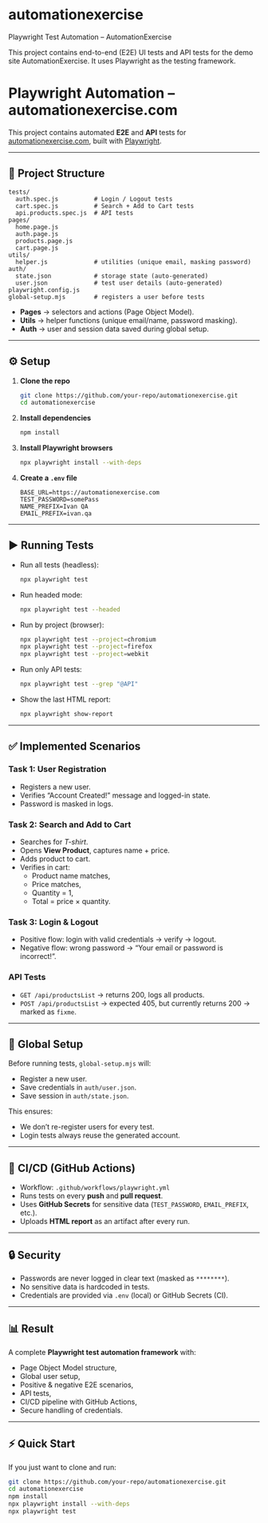 # automationexercise
Playwright Test Automation – AutomationExercise

This project contains end-to-end (E2E) UI tests and API tests for the demo site AutomationExercise.
It uses Playwright as the testing framework.

# Playwright Automation – automationexercise.com

This project contains automated **E2E** and **API** tests for [automationexercise.com](https://automationexercise.com), built with [Playwright](https://playwright.dev/).

---

## 📂 Project Structure

```
tests/
  auth.spec.js          # Login / Logout tests
  cart.spec.js          # Search + Add to Cart tests
  api.products.spec.js  # API tests
pages/
  home.page.js
  auth.page.js
  products.page.js
  cart.page.js
utils/
  helper.js             # utilities (unique email, masking password)
auth/
  state.json            # storage state (auto-generated)
  user.json             # test user details (auto-generated)
playwright.config.js
global-setup.mjs        # registers a user before tests
```

- **Pages** → selectors and actions (Page Object Model).  
- **Utils** → helper functions (unique email/name, password masking).  
- **Auth** → user and session data saved during global setup.  

---

## ⚙️ Setup

1. **Clone the repo**
   ```bash
   git clone https://github.com/your-repo/automationexercise.git
   cd automationexercise
   ```

2. **Install dependencies**
   ```bash
   npm install
   ```

3. **Install Playwright browsers**
   ```bash
   npx playwright install --with-deps
   ```

4. **Create a `.env` file**
   ```env
   BASE_URL=https://automationexercise.com
   TEST_PASSWORD=somePass
   NAME_PREFIX=Ivan QA
   EMAIL_PREFIX=ivan.qa
   ```

---

## ▶️ Running Tests

- Run all tests (headless):
  ```bash
  npx playwright test
  ```

- Run headed mode:
  ```bash
  npx playwright test --headed
  ```

- Run by project (browser):
  ```bash
  npx playwright test --project=chromium
  npx playwright test --project=firefox
  npx playwright test --project=webkit
  ```

- Run only API tests:
  ```bash
  npx playwright test --grep "@API"
  ```

- Show the last HTML report:
  ```bash
  npx playwright show-report
  ```

---

## ✅ Implemented Scenarios

### **Task 1: User Registration**
- Registers a new user.
- Verifies “Account Created!” message and logged-in state.
- Password is masked in logs.

### **Task 2: Search and Add to Cart**
- Searches for *T-shirt*.  
- Opens **View Product**, captures name + price.  
- Adds product to cart.  
- Verifies in cart:  
  - Product name matches,  
  - Price matches,  
  - Quantity = 1,  
  - Total = price × quantity.

### **Task 3: Login & Logout**
- Positive flow: login with valid credentials → verify → logout.  
- Negative flow: wrong password → “Your email or password is incorrect!”.

### **API Tests**
- `GET /api/productsList` → returns 200, logs all products.  
- `POST /api/productsList` → expected 405, but currently returns 200 → marked as `fixme`.

---

## 🔄 Global Setup

Before running tests, `global-setup.mjs` will:
- Register a new user.
- Save credentials in `auth/user.json`.
- Save session in `auth/state.json`.

This ensures:  
- We don’t re-register users for every test.  
- Login tests always reuse the generated account.  

---

## 🚀 CI/CD (GitHub Actions)

- Workflow: `.github/workflows/playwright.yml`  
- Runs tests on every **push** and **pull request**.  
- Uses **GitHub Secrets** for sensitive data (`TEST_PASSWORD`, `EMAIL_PREFIX`, etc.).  
- Uploads **HTML report** as an artifact after every run.

---

## 🔒 Security

- Passwords are never logged in clear text (masked as `********`).  
- No sensitive data is hardcoded in tests.  
- Credentials are provided via `.env` (local) or GitHub Secrets (CI).

---

## 📊 Result

A complete **Playwright test automation framework** with:  
- Page Object Model structure,  
- Global user setup,  
- Positive & negative E2E scenarios,  
- API tests,  
- CI/CD pipeline with GitHub Actions,  
- Secure handling of credentials.

---

## ⚡ Quick Start

If you just want to clone and run:

```bash
git clone https://github.com/your-repo/automationexercise.git
cd automationexercise
npm install
npx playwright install --with-deps
npx playwright test
```
